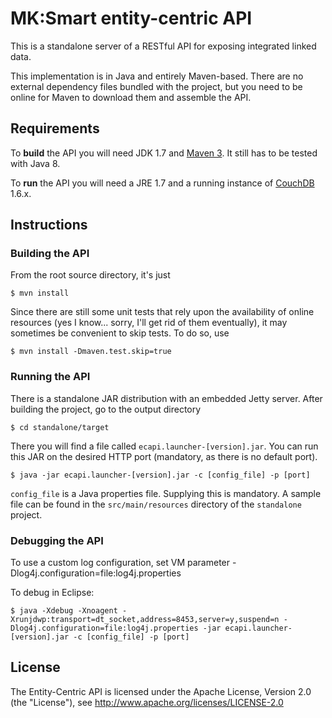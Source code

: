 <!--
Licensed under the Apache License, Version 2.0 (the "License");
you may not use this file except in compliance with the License.
You may obtain a copy of the License at

    http://www.apache.org/licenses/LICENSE-2.0

Unless required by applicable law or agreed to in writing, software
distributed under the License is distributed on an "AS IS" BASIS,
WITHOUT WARRANTIES OR CONDITIONS OF ANY KIND, either express or implied.
See the License for the specific language governing permissions and
limitations under the License.
-->

# MK:Smart entity-centric API

This is a standalone server of a RESTful API for exposing integrated linked data.

This implementation is in Java and entirely Maven-based. There are no external dependency files bundled with the project, but you need to be online for Maven to download them and assemble the API.

## Requirements

To __build__ the API you will need JDK 1.7 and [Maven 3](http://maven.apache.org). It still has to be tested with Java 8.

To __run__ the API you will need a JRE 1.7 and a running instance of [CouchDB](http://couchdb.apache.org) 1.6.x.

## Instructions

### Building the API

From the root source directory, it's just

    $ mvn install

Since there are still some unit tests that rely upon the availability of online resources (yes I know... sorry, I'll get rid of them eventually), it may sometimes be convenient to skip tests. To do so, use

    $ mvn install -Dmaven.test.skip=true

### Running the API

There is a standalone JAR distribution with an embedded Jetty server. After building the project, go to the output directory

    $ cd standalone/target

There you will find a file called `ecapi.launcher-[version].jar`. You can run this JAR on the desired HTTP port (mandatory, as there is no default port).
	
    $ java -jar ecapi.launcher-[version].jar -c [config_file] -p [port]

`config_file` is a Java properties file. Supplying this is mandatory. A sample file can be found in the `src/main/resources` directory of the `standalone` project.

### Debugging the API

To use a custom log configuration, set VM parameter -Dlog4j.configuration=file:log4j.properties
 
To debug in Eclipse:

    $ java -Xdebug -Xnoagent -Xrunjdwp:transport=dt_socket,address=8453,server=y,suspend=n -Dlog4j.configuration=file:log4j.properties -jar ecapi.launcher-[version].jar -c [config_file] -p [port]

## License

The Entity-Centric API is licensed under the Apache License, Version 2.0 (the "License"), see http://www.apache.org/licenses/LICENSE-2.0
